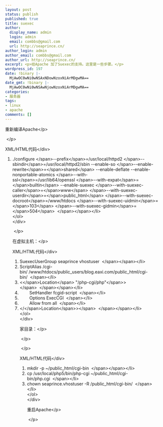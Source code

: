 ```yaml
---
layout: post
status: publish
published: true
title: suexec
author:
  display_name: admin
  login: admin
  email: combbs@gmail.com
  url: http://seaprince.cn/
author_login: admin
author_email: combbs@gmail.com
author_url: http://seaprince.cn/
excerpt: <p>给Apache 加了Suexec的支持。这里是一些步骤。</p>
wordpress_id: 197
date: !binary |-
  MjAwOC0wNi0wNSAxNDowNzoxNiArMDgwMA==
date_gmt: !binary |-
  MjAwOC0wNi0wNSAwNjowNzoxNiArMDgwMA==
categories:
- 服务器
tags:
- linux
- apache
comments: []
---
```

<p>重新编译Apache<&#47;p></p>
<p>&nbsp;<&#47;p></p>
<div class="codeText">
<div class="codeHead">XML&#47;HTML代码<&#47;div></p>
<ol class="dp-xml">
<li class="alt"><span><span>.&#47;configure&nbsp;<&#47;span><span class="attribute">--prefix<&#47;span><span>=&#47;usr&#47;local&#47;httpd2&nbsp;<&#47;span><span class="attribute">--sbindir<&#47;span><span>=&#47;usr&#47;local&#47;httpd2&#47;sbin&nbsp;--enable-so&nbsp;<&#47;span><span class="attribute">--enable-rewrite<&#47;span><span>=<&#47;span><span class="attribute-value">shared<&#47;span><span>&nbsp;--enable-deflate&nbsp;--enable-nonportable-atomics&nbsp;<&#47;span><span class="attribute">--with-ssl<&#47;span><span>=&#47;usr&#47;lib64&#47;openssl&nbsp;<&#47;span><span class="attribute">--with-expat<&#47;span><span>=<&#47;span><span class="attribute-value">builtin<&#47;span><span>&nbsp;--enable-suexec&nbsp;<&#47;span><span class="attribute">--with-suexec-caller<&#47;span><span>=<&#47;span><span class="attribute-value">www<&#47;span><span>&nbsp;<&#47;span><span class="attribute">--with-suexec-userdir<&#47;span><span>=<&#47;span><span class="attribute-value">public_html<&#47;span><span>&nbsp;<&#47;span><span class="attribute">--with-suexec-docroot<&#47;span><span>=&#47;www&#47;htdocs&nbsp;<&#47;span><span class="attribute">--with-suexec-uidmin<&#47;span><span>=<&#47;span><span class="attribute-value">103<&#47;span><span>&nbsp;<&#47;span><span class="attribute">--with-suexec-gidmin<&#47;span><span>=<&#47;span><span class="attribute-value">504<&#47;span><span>&nbsp;&nbsp;<&#47;span><&#47;span><&#47;li><br />
<&#47;ol><br />
<&#47;div></p>
<p>&nbsp;<&#47;p></p>
<p>在虚拟主机：<&#47;p></p>
<div class="codeText">
<div class="codeHead">XML&#47;HTML代码<&#47;div></p>
<ol class="dp-xml">
<li class="alt"><span><span>SuexecUserGroup&nbsp;seaprince&nbsp;vhostuser&nbsp;&nbsp;<&#47;span><&#47;span><&#47;li>
<li class=""><span>ScriptAlias&nbsp;&#47;cgi-bin&#47;&nbsp;&#47;www&#47;htdocs&#47;public_users&#47;blog.eaxi.com&#47;public_html&#47;cgi-bin&#47;&nbsp;&nbsp;<&#47;span><&#47;li>
<li class="alt"><span><span class="tag"><<&#47;span><span class="tag-name">Location<&#47;span><span>&nbsp;"&#47;php-cgi&#47;php"<&#47;span><span class="tag">><&#47;span><span>&nbsp;&nbsp;<&#47;span><&#47;span><&#47;li>
<li class=""><span>&nbsp;&nbsp;&nbsp;&nbsp;&nbsp;&nbsp;&nbsp;&nbsp;SetHandler&nbsp;fcgid-script&nbsp;&nbsp;<&#47;span><&#47;li>
<li class="alt"><span>&nbsp;&nbsp;&nbsp;&nbsp;&nbsp;&nbsp;&nbsp;&nbsp;Options&nbsp;ExecCGI&nbsp;&nbsp;<&#47;span><&#47;li>
<li class=""><span>&nbsp;&nbsp;&nbsp;&nbsp;&nbsp;&nbsp;&nbsp;&nbsp;Allow&nbsp;from&nbsp;all&nbsp;&nbsp;<&#47;span><&#47;li>
<li class="alt"><span><span class="tag"><&#47;<&#47;span><span class="tag-name">Location<&#47;span><span class="tag">><&#47;span><span>&nbsp;&nbsp;<&#47;span><&#47;span><&#47;li><br />
<&#47;ol><br />
<&#47;div></p>
<p>家目录：<&#47;p></p>
<p>&nbsp;<&#47;p></p>
<p>&nbsp;<&#47;p></p>
<div class="codeText">
<div class="codeHead">XML&#47;HTML代码<&#47;div></p>
<ol class="dp-xml">
<li class="alt"><span><span>mkdir&nbsp;-p&nbsp;~&#47;public_html&#47;cgi-bin&nbsp;&nbsp;<&#47;span><&#47;span><&#47;li>
<li class=""><span>cp&nbsp;&#47;usr&#47;local&#47;php5&#47;bin&#47;php-cgi&nbsp;~&#47;public_html&#47;cgi-bin&#47;php.cgi&nbsp;&nbsp;<&#47;span><&#47;li>
<li class="alt"><span>chown&nbsp;seaprince.vhostuser&nbsp;-R&nbsp;&#47;public_html&#47;cgi-bin&#47;&nbsp;&nbsp;<&#47;span><&#47;li><br />
<&#47;ol><br />
<&#47;div></p>
<p>重启Apache<&#47;p></p>
<p>&nbsp;<&#47;p></p>
